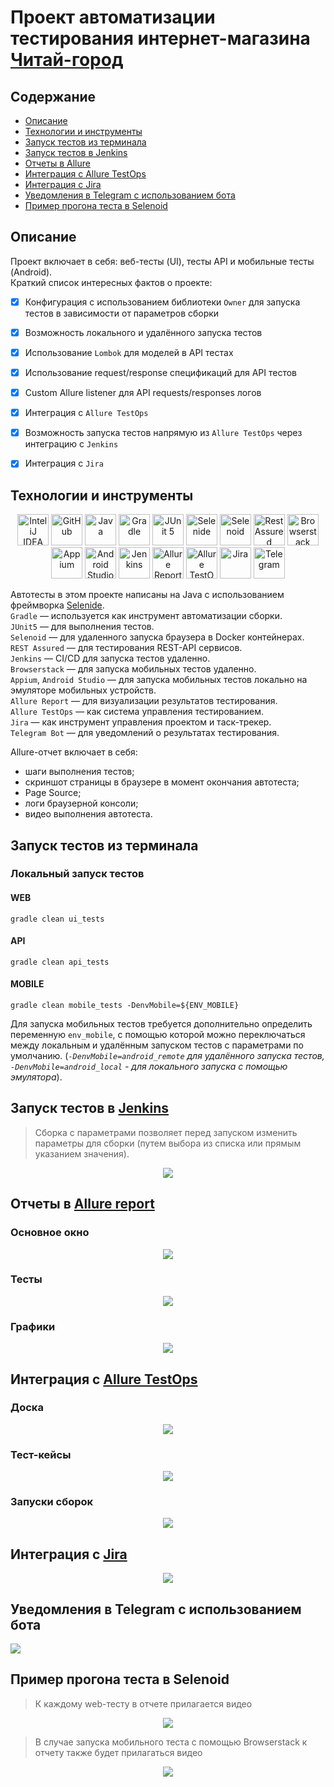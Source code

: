 <h1 >Проект автоматизации тестирования интернет-магазина <a href="https://www.chitai-gorod.ru/ ">Читай-город</a></h1>

## Содержание

* <a href="#annotation">Описание</a>
* <a href="#tools">Технологии и инструменты</a>
* <a href="#console">Запуск тестов из терминала</a>
* <a href="#jenkins">Запуск тестов в Jenkins</a>
* <a href="#allure">Отчеты в Allure</a>
* <a href="#testops">Интеграция с Allure TestOps</a>
* <a href="#testops">Интеграция с Jira</a>
* <a href="#telegram">Уведомления в Telegram с использованием бота</a>
* <a href="#video">Пример прогона теста в Selenoid</a>

<a id="annotation"></a>
## Описание
Проект включает в себя: веб-тесты (UI), тесты API и мобильные тесты (Android).\
Краткий список интересных фактов о проекте:
- [x] Конфигурация с использованием библиотеки `Owner` для запуска тестов в зависимости от параметров сборки
- [x] Возможность локального и удалённого запуска тестов
- [x] Использование `Lombok` для моделей в API тестах
- [x] Использование request/response спецификаций для API тестов
- [x] Custom Allure listener для API requests/responses логов
- [x] Интеграция с `Allure TestOps`
- [x] Возможность запуска тестов напрямую из `Allure TestOps` через интеграцию с `Jenkins`
- [x] Интеграция с `Jira`


<a id="tools"></a>
## Технологии и инструменты

<div align="center">
<a href="https://www.jetbrains.com/idea/"><img alt="InteliJ IDEA" height="50" src="images/logo/IntelliJ_IDEA.png" width="50"/></a>
<a href="https://github.com/"><img alt="GitHub" height="50" src="images/logo/GitHub.png" width="50"/></a>  
<a href="https://www.java.com/"><img alt="Java" height="50" src="images/logo/Java_logo.png" width="50"/></a>
<a href="https://gradle.org/"><img alt="Gradle" height="50" src="images/logo/Gradle.png" width="50"/></a>  
<a href="https://junit.org/junit5/"><img alt="JUnit 5" height="50" src="images/logo/JUnit5.png" width="50"/></a>
<a href="https://selenide.org/"><img alt="Selenide" height="50" src="images/logo/Selenide.png" width="50"/></a>
<a href="https://aerokube.com/selenoid/"><img alt="Selenoid" height="50" src="images/logo/Selenoid.png" width="50"/></a>
<a href="https://rest-assured.io/"><img alt="RestAssured" height="50" src="images/logo/RestAssured.png" width="50"/></a>
<a href="https://www.browserstack.com/"><img alt="Browserstack" height="50" src="images/logo/Browserstack.png" width="50"/></a>
<a href="https://appium.io/"><img alt="Appium" height="50" src="images/logo/Appium.png" width="50"/></a>
<a href="https://developer.android.com/studio"><img alt="Android Studio" height="50" src="images/logo/AndroidStudio.png" width="50"/></a>
<a href="https://www.jenkins.io/"><img alt="Jenkins" height="50" src="images/logo/Jenkins.png" width="50"/></a>
<a href="https://github.com/allure-framework/"><img alt="Allure Report" height="50" src="images/logo/AllureReports.png" width="50"/></a>
<a href="https://qameta.io/"><img alt="Allure TestOps" height="50" src="images/logo/AllureTestOps.svg" width="50"/></a>
<a href="https://www.atlassian.com/software/jira"><img alt="Jira" height="50" src="images/logo/Jira.png" width="50"/></a>  
<a href="https://telegram.org/"><img alt="Telegram" height="50" src="images/logo/Telegram.png" width="50"/></a>
</div>

Автотесты в этом проекте написаны на Java с использованием фреймворка [Selenide](https://selenide.org/).\
<code>Gradle</code> — используется как инструмент автоматизации сборки.\
<code>JUnit5</code> — для выполнения тестов.\
<code>Selenoid</code> — для удаленного запуска браузера в Docker контейнерах.\
<code>REST Assured</code> — для тестирования REST-API сервисов.\
<code>Jenkins</code> — CI/CD для запуска тестов удаленно.\
<code>Browserstack</code> — для запуска мобильных тестов удаленно.\
<code>Appium</code>, <code>Android Studio</code> — для запуска мобильных тестов локально на эмуляторе мобильных устройств.\
<code>Allure Report</code> — для визуализации результатов тестирования.\
<code>Allure TestOps</code> — как система управления тестированием.\
<code>Jira</code> — как инструмент управления проектом и таск-трекер.\
<code>Telegram Bot</code> — для уведомлений о результатах тестирования.

Allure-отчет включает в себя:
* шаги выполнения тестов;
* скриншот страницы в браузере в момент окончания автотеста;
* Page Source;
* логи браузерной консоли;
* видео выполнения автотеста.




<a id="console"></a>
##  Запуск тестов из терминала
### Локальный запуск тестов
#### WEB

```
gradle clean ui_tests 
```

#### API

```
gradle clean api_tests 
```

#### MOBILE

```
gradle clean mobile_tests -DenvMobile=${ENV_MOBILE}
```

Для запуска мобильных тестов требуется дополнительно определить переменную `env_mobile`, с помощью которой
можно переключаться между локальным и удалённым запуском тестов с параметрами по умолчанию. (_`-DenvMobile=android_remote`
для удалённого запуска тестов, `-DenvMobile=android_local` - для локального запуска с помощью эмулятора_).


<a id="jenkins"></a>
## Запуск тестов в <a target="_blank" href="https://jenkins.autotests.cloud/job/o.evstigneev_diploma/"> Jenkins </a>

> Сборка с параметрами позволяет перед запуском изменить параметры для сборки (путем выбора из списка или прямым указанием значения).

<p align="center">
<img src="images/screenshots/jenkinsjob.png"/>
</p>

<a id="allure"></a>
## Отчеты в <a target="_blank" href="https://jenkins.autotests.cloud/job/017-Jenny_Ndbn-java-24-webinar-final-project/8/allure/"> Allure report </a>

### Основное окно

<p align="center">
<img src="images/screenshots/allureReport.png">
</p>

### Тесты

<p align="center">
<img src="images/screenshots/allureTest.png">
</p>

### Графики

<p align="center">
<img src="images/screenshots/allureGraphics.png">
</p>

<a id="testops"></a>
## Интеграция с <a target="_blank" href="https://allure.autotests.cloud/project/3660/dashboards"> Allure TestOps </a>

### Доска
<p align="center">
<img src="images/screenshots/testOpsDash.png">
</p>

### Тест-кейсы
<p align="center">
<img src="images/screenshots/testOpsTestCase.png">
</p>


### Запуски сборок
<p align="center">
<img src="images/screenshots/testOpsLaunches.png">
</p>


<a id="jira"></a>
## Интеграция с <a target="_blank" href="https://jira.autotests.cloud/browse/HOMEWORK-638"> Jira </a>
<p align="center">
<img src="images/screenshots/jiraIssue.png">
</p>

<a id="telegram"></a>
## Уведомления в Telegram с использованием бота

<p>
<img src="images/screenshots/telegram.png">
</p>

<a id="video"></a>
## Пример прогона теста в Selenoid

> К каждому web-тесту в отчете прилагается видео
<p align="center">
  <img src="images/videos/selenoidVideo.gif">
</p>

> В случае запуска мобильного теста с помощью Browserstack к отчету также будет прилагаться видео
<p align="center">
  <img src="images/videos/browserstackVideo.gif">
</p>